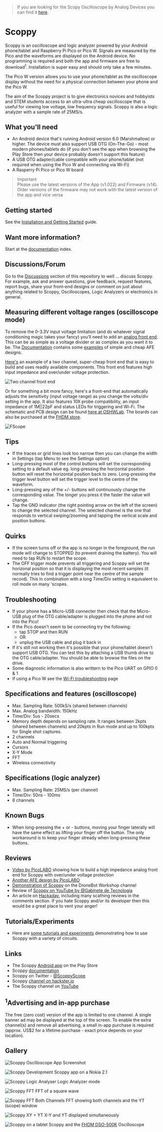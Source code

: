 > If you are looking for the Scopy Oscilloscope by Analog Devices you can find it [here](https://wiki.analog.com/university/tools/m2k/scopy/oscilloscope).

# Scoppy
Scoppy is an oscilloscope and logic analyzer powered by your Android phone/tablet and Raspberry Pi Pico or Pico W. Signals are measured by the Pico and the waveforms are displayed on the Android device. No programming is required and both the app and firmware are free to download<sup>1</sup>. Installation is super easy and should only take a few minutes.

The Pico W version allows you to use your phone/tablet as the oscilloscope display without the need for a physical connection between your phone and the Pico W.

The aim of the Scoppy project is to give electronics novices and hobbyists and STEM students access to an ultra-ultra cheap oscilloscope that is useful for viewing low voltage, low frequency signals. Scoppy is also a logic analyzer with a sample rate of 25MS/s.

## What you'll need
* An Android device that's running Android version 6.0 (Marshmallow) or higher. The device must also support USB OTG (On-The-Go) - most modern phones/tablets do (if you don't see the app when browsing the Play Store then your device probably doesn't support this feature)
* A USB OTG adapter/cable compatible with your phone/tablet (not required when using the Pico W and connecting via Wi-Fi)
* A Rasperry Pi Pico or Pico W board

> Important    
> Please use the latest versions of the App (v1.022) and Firmware (v14). Older versions of the firmware may not work with the latest version of the app and vice versa


## Getting started

See the [Installation and Getting Started](https://oscilloscope.fhdm.xyz/wiki/Installation-&-Getting-Started) guide.

## Want more information?
Start at the [documentation](https://oscilloscope.fhdm.xyz/) index.

## Discussions/Forum
Go to the [Discussions](https://github.com/fhdm-dev/scoppy/discussions) section of this repository to well ... discuss Scoppy. For example, ask and answer questions, give feedback, request features, report bugs, share your front-end designs or comment on just about anything related to Scoppy, Oscilloscopes, Logic Analyzers or electronics in general.

## Measuring different voltage ranges (oscilloscope mode)
To remove the 0-3.3V input voltage limitation (and do whatever signal conditioning magic takes your fancy) you’ll need to add an [analog front end](https://oscilloscope.fhdm.xyz/wiki/Analog-Front-End). This can be as simple as a voltage divider or as complex as you want it to be. The [Documentation](https://oscilloscope.fhdm.xyz/) contains some [examples](https://oscilloscope.fhdm.xyz/wiki/Analog-Front-End-Examples) of simple and cheap AFE designs.
   
[Here's](https://github.com/fhdm-dev/scoppy/discussions/63) an example of a two channel, super-cheap front end that is easy to build and uses readily available components. This front end features high input impedance and over/under voltage protection. 

![Two channel front end](images/diyscope-phone-sine-square-1024w.jpg)            

Or for something a bit more fancy, here's a front-end that automatically adjusts the sensitivity (input voltage range) as you change the volts/div setting in the app. It also features 10X probe compatibility, an input impedance of 1M||22pF and status LEDs for triggering and Wi-Fi. The schematic and PCB design can be found [here at OSHWLab](https://oshwlab.com/fruitloop57/fscope-250k5-v2_copy). The boards can also be purchased at the [FHDM store](https://store.fhdm.xyz/home).

![FScope](https://drive.google.com/uc?id=10D-kIm5N4zEbgG1oCBIfR1Mx8nv4kkV4)


## Tips
* If the traces or grid lines look too narrow then you can change the width in Settings (tap Menu to see the Settings option)
* Long-pressing most of the control buttons will set the corresponding setting to a default value eg. long-pressing the horizontal position button will reset the horizontal position back to zero. Long-pressing the trigger level button will set the trigger level to the centre of the waveform.
* Long-pressing any of the +/- buttons will continuously change the corresponding value. The longer you press it the faster the value will change.
* Tap the GND indicator (the right pointing arrow on the left of the screen) to change the selected channel. The selected channel is the one that responds to vertical swiping/zooming and tapping the vertical scale and position buttons.


## Quirks
* If the screen turns off or the app is no longer in the foreground, the run mode will change to STOPPED (to prevent draining the battery). You will need to tap RUN to restart the scope.
* The OFF trigger mode prevents all triggering and Scoppy will set the horizonal position so that it is displaying the most recent samples (it normally tries to find a trigger point near the centre of the sample record). This in combination with a long Time/Div setting is equivalent to roll mode on many 'scopes. 

## Troubleshooting
* If your phone has a Micro-USB connecter then check that the Micro-USB plug of the OTG cable/adapter is plugged into the phone and not into the Pico!
* If the Pico doesn't seem to be connecting try the following:
    * tap STOP and then RUN
    * OR
    * unplug the USB cable and plug it back in
* If it's still not working then it's possible that your phone/tablet doesn't support USB OTG. You can test this by attaching a USB thumb drive to the OTG cable/adapter. You should be able to browse the files on the drive.
* Some diagnostic information is also writtern to the Pico UART on GPIO 0 & 1
* If using a Pico W see the [Wi-Fi troubleshooting](https://oscilloscope.fhdm.xyz/wiki/WiFi-Troubleshooting) page

## Specifications and features (oscilloscope)
* Max. Sampling Rate: 500kS/s (shared between channels)
* Max. Analog bandwidth: 150kHz
* Time/Div: 5us - 20secs
* Memory depth depends on sampling rate. It ranges between 2kpts (shared between channels) and 20kpts in Run mode and up to 100kpts for Single shot captures.
* 2 channels
* Auto and Normal triggering
* Cursors
* X-Y Mode
* FFT
* Wireless connectivity

## Specifications (logic analyzer)
* Max. Sampling Rate: 25MS/s (per channel)
* Time/Div: 50ns - 100ms
* 8 channels

## Known Bugs
* When long-pressing the + or - buttons, moving your finger laterally will have the same effect as lifting your finger off the button. The only workaround is to keep your finger stready when long-pressing these buttons.

## Reviews
* [Video by PicoLABO](https://youtu.be/LuLxhp1vdMQ) showing how to build a high impedance analog front end for Scoppy with over/under voltage protection
* [Another AFE design by PicoLABO](https://youtu.be/LRcMg56Tius)
* [Demonstration of Scoppy](https://www.youtube.com/watch?v=8ldxmyujHK8&t=4523s) on the DroneBot Workshop channel
* Review of [Scoppy on YouTube by @Gabinete de Tecnologia](https://youtu.be/qqPxLXTxoTA)
* An article on [Hackaday](https://hackaday.com/2021/06/26/raspberry-pi-pico-oscilloscope/), including many scathing reviews in the comments section. If you hate Scoppy and/or its developer then this would be a great place to vent your anger!

## Tutorials/Experiments
* Here are [some tutorials and experiments](https://github.com/fhdm-dev/scoppy-experiments) demonstrating how to use Scoppy with a variety of circuits.

## Links
* The Scoppy [Android app](https://play.google.com/store/apps/details?id=xyz.fhdm.scoppy) on the Play Store
* Scoppy [documentation](https://oscilloscope.fhdm.xyz/)
* Scoppy on Twitter - [@ScoppyScope](https://twitter.com/ScoppyScope)
* Scoppy [channel on hackster.io](https://www.hackster.io/scoppy)
* The Scoppy channel on [YouTube](https://www.youtube.com/channel/UCD006Xn-C9mPuT_jTxH3JHQ)

## <sup>1</sup>Advertising and in-app purchase
The free (zero cost) version of the app is limited to one channel. A single banner ad may be displayed at the top of the screen. To enable the extra channel(s) and remove all advertising, a small in-app purchase is required (approx. US$2 for a lifetime purchase - exact price depends on your location).

## Gallery
![Scoppy Oscilloscope App](images/scoppy-v2-running-2ch.jpg)
Screenshot

![Scoppy Development](images/phone-breadboard-pico-afe.jpg)
Scoppy app on a Nokia 2.1

![Scoppy Logic Analyser](images/logic-analyzer-demo.jpg)
Logic Analyzer mode

![Scoppy FFT](images/screenshot_fft-square.jpg)
FFT of a square wave

![Scoppy FFT Both Channels](images/screenshot_fft-2ch.jpg)
FFT showing both channels and the YT (scope) window

![Scoppy XY + YT](images/screenshot_xy-yt.jpg)
X-Y and YT displayed simultaneously

![Scoppy on a tablet](https://drive.google.com/uc?id=1IPGzMUU3RqUHuc7IbmUrThvmboMmp53e)
Scoppy and the [FHDM DSO-500K](https://store.fhdm.xyz/dso-500k) Oscilloscope


